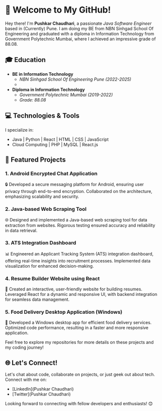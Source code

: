 # 👋 Welcome to My GitHub!

Hey there! I'm **Pushkar Chaudhari**, a passionate *Java Software Engineer* based in (Currently) Pune. I am doing my BE from NBN Sinhgad School Of Engineering and  graduated with a diploma in Information Technology from Government Polytechnic Mumbai, where I achieved an impressive grade of 88.08.

## 🎓 Education
- **BE in Information Technology**
  - *NBN Sinhgad School Of Engineering Pune (2022-2025)*
  - 
- **Diploma in Information Technology**
  - *Government Polytechnic Mumbai (2019-2022)*
  - *Grade: 88.08*

## 💻 Technologies & Tools
I specialize in:
- Java | Python | React | HTML | CSS | JavaScript
- Cloud Computing | PHP | MySQL | React.js

## 🚀 Featured Projects

### 1. Android Encrypted Chat Application
🔒 Developed a secure messaging platform for Android, ensuring user privacy through end-to-end encryption. Collaborated on the architecture, emphasizing scalability and security.

### 2. Java-based Web Scraping Tool
🌐 Designed and implemented a Java-based web scraping tool for data extraction from websites. Rigorous testing ensured accuracy and reliability in data retrieval.

### 3. ATS Integration Dashboard
📊 Engineered an Applicant Tracking System (ATS) integration dashboard, offering real-time insights into recruitment processes. Implemented data visualization for enhanced decision-making.

### 4. Resume Builder Website using React
📝 Created an interactive, user-friendly website for building resumes. Leveraged React for a dynamic and responsive UI, with backend integration for seamless data management.

### 5. Food Delivery Desktop Application (Windows)
🍔 Developed a Windows desktop app for efficient food delivery services. Optimized code performance, resulting in a faster and more responsive application.

Feel free to explore my repositories for more details on these projects and my coding journey!

## 🌐 Let's Connect!
Let's chat about code, collaborate on projects, or just geek out about tech. Connect with me on:
- [LinkedIn](Pushkar Chaudhari)
- [Twitter](Pushkar Chaudhari)

Looking forward to connecting with fellow developers and enthusiasts! 😊
